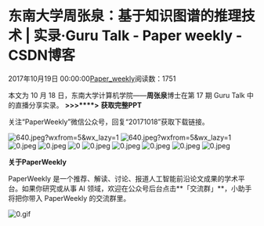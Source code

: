 
# 东南大学周张泉：基于知识图谱的推理技术 | 实录·Guru Talk - Paper weekly - CSDN博客


2017年10月19日 00:00:00[Paper_weekly](https://me.csdn.net/c9Yv2cf9I06K2A9E)阅读数：1751


本文为 10 月 18 日，东南大学计算机学院——**周张泉**博士在第 17 期 Guru Talk 中的直播分享实录。
**>****>****>****>**
**获取完整PPT**

关注“PaperWeekly”微信公众号，回复“20171018”获取下载链接。

![640.jpeg?wxfrom=5&wx_lazy=1](https://ss.csdn.net/p?http://mmbiz.qpic.cn/mmbiz_jpg/VBcD02jFhgmdTOOt6xMGO8q70RUDWEzlBHwamYxp852utyotwI93t9pyCCcBAwSHfK9icjzicwPXaY52Jsx4p4ZA/640.jpeg?wxfrom=5&wx_lazy=1)
![640.jpeg?wxfrom=5&wx_lazy=1](https://ss.csdn.net/p?http://mmbiz.qpic.cn/mmbiz_jpg/VBcD02jFhgmdTOOt6xMGO8q70RUDWEzlp1PyGvJq6K9LZx9hZuWe34y3PibAd4g2xRib32RZL01E01X0icPWujuzg/640.jpeg?wxfrom=5&wx_lazy=1)
![0.jpeg](https://ss.csdn.net/p?https://mmbiz.qpic.cn/mmbiz_jpg/VBcD02jFhgmdTOOt6xMGO8q70RUDWEzl463r7BPLTbDLLWMhfdD6zd7m2PIH5ZTkpEk1btbwdBjGYEE2qXFxrA/0.jpeg)
![0.jpeg](https://ss.csdn.net/p?https://mmbiz.qpic.cn/mmbiz_jpg/VBcD02jFhgmdTOOt6xMGO8q70RUDWEzlQuuqM3ibsiaYKGOPkiax21rQq687PnKhP88ibFbjc574ulI6MuXBhRSNuQ/0.jpeg)
![0](http://mmsns.qpic.cn/mmsns/VBcD02jFhgmdTOOt6xMGO8q70RUDWEzlZhgxSPaVHyKS9NTAvo97Qg/0)
![0.jpeg](https://ss.csdn.net/p?https://mmbiz.qpic.cn/mmbiz_jpg/VBcD02jFhgmdTOOt6xMGO8q70RUDWEzlh1enXziaMNyPnQh9WQficwiaBVDaz5HHNjEaAuZpXoVY4icja5AXicOJ4fQ/0.jpeg)
![0.jpeg](https://ss.csdn.net/p?https://mmbiz.qpic.cn/mmbiz_jpg/VBcD02jFhgmdTOOt6xMGO8q70RUDWEzl2VRPXiad35jBeiclpVNM2F8We8uwtvIicZZw1WeFseNlcvvKF7pYgRxsA/0.jpeg)
![0.jpeg](https://ss.csdn.net/p?https://mmbiz.qpic.cn/mmbiz_jpg/VBcD02jFhgmdTOOt6xMGO8q70RUDWEzliazcjribfticBJmfKqax18n1PpSZhzgtdibEm3lcNR8aeJf1OCbtkVTRnQ/0.jpeg)
![0.jpeg](https://ss.csdn.net/p?https://mmbiz.qpic.cn/mmbiz_jpg/VBcD02jFhgmdTOOt6xMGO8q70RUDWEzliaiaFpBuYVzn6b9NV1LMeHcaBPgherNXR8xn3IgBtAeibWhJ8G1FPngHA/0.jpeg)
![0.jpeg](https://ss.csdn.net/p?https://mmbiz.qpic.cn/mmbiz_jpg/VBcD02jFhgmdTOOt6xMGO8q70RUDWEzlPeKZnOqISzTJN1gPANrU0ZEynOEpDVNDlFn21dn8HdXBJMEMWfQJSg/0.jpeg)

**关于PaperWeekly**

PaperWeekly 是一个推荐、解读、讨论、报道人工智能前沿论文成果的学术平台。如果你研究或从事 AI 领域，欢迎在公众号后台点击**「交流群」**，小助手将把你带入
 PaperWeekly 的交流群里。

![0.gif](https://ss.csdn.net/p?https://mmbiz.qpic.cn/mmbiz_gif/VBcD02jFhgl9qrwuXS7D8F2ZLyZNmqfWibCVlSbGBVCrd80blia0iaiaKuVk5p1tWP8tCaIiaYxiaQwiacIOlu9yOw6Mg/0.gif)


